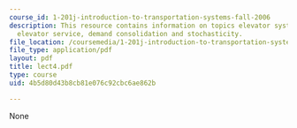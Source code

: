 ```yaml
---
course_id: 1-201j-introduction-to-transportation-systems-fall-2006
description: This resource contains information on topics elevator system, direct
  elevator service, demand consolidation and stochasticity.
file_location: /coursemedia/1-201j-introduction-to-transportation-systems-fall-2006/4b5d80d43b8cb81e076c92cbc6ae862b_lect4.pdf
file_type: application/pdf
layout: pdf
title: lect4.pdf
type: course
uid: 4b5d80d43b8cb81e076c92cbc6ae862b

---
```

None